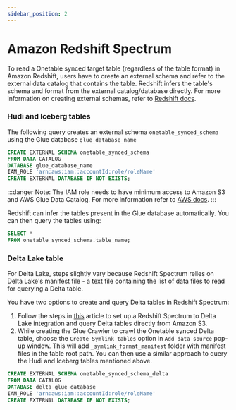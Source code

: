 ```yaml
---
sidebar_position: 2
---
```


# Amazon Redshift Spectrum
To read a Onetable synced target table (regardless of the table format) in Amazon Redshift,
users have to create an external schema and refer to the external data catalog that contains the table.
Redshift infers the table's schema and format from the external catalog/database directly.
For more information on creating external schemas,
refer to [Redshift docs](https://docs.aws.amazon.com/redshift/latest/dg/c-spectrum-external-schemas.html#c-spectrum-external-catalogs).

### Hudi and Iceberg tables
The following query creates an external schema `onetable_synced_schema` using the Glue database `glue_database_name`

```sql md title="sql"
CREATE EXTERNAL SCHEMA onetable_synced_schema
FROM DATA CATALOG
DATABASE glue_database_name
IAM_ROLE 'arn:aws:iam::accountId:role/roleName'
CREATE EXTERNAL DATABASE IF NOT EXISTS;
```

:::danger Note:
The IAM role needs to have minimum access to Amazon S3 and AWS Glue Data Catalog. For more information refer to
[AWS docs](https://docs.aws.amazon.com/redshift/latest/dg/c-spectrum-iam-policies.html#spectrum-iam-policies-s3).
:::

Redshift can infer the tables present in the Glue database automatically. You can then query the tables using:

```sql md title="sql"
SELECT *
FROM onetable_synced_schema.table_name;
```

### Delta Lake table
For Delta Lake, steps slightly vary because Redshift Spectrum relies on Delta Lake's manifest file - a text
file containing the list of data files to read for querying a Delta table.

You have two options to create and query Delta tables in Redshift Spectrum:
1. Follow the steps in
   [this](https://docs.delta.io/latest/redshift-spectrum-integration.html#set-up-a-redshift-spectrum-to-delta-lake-integration-and-query-delta-tables) article to
   set up a Redshift Spectrum to Delta Lake integration and query Delta tables directly from Amazon S3.
2. While creating the Glue Crawler to crawl the Onetable synced Delta table, choose the `Create Symlink tables`
   option in `Add data source` pop-up window. This will add `_symlink_format_manifest` folder with manifest files in the table
   root path.
   You can then use a similar approach to query the Hudi and Iceberg tables mentioned above.

```sql md title="sql"
CREATE EXTERNAL SCHEMA onetable_synced_schema_delta
FROM DATA CATALOG
DATABASE delta_glue_database
IAM_ROLE 'arn:aws:iam::accountId:role/roleName'
CREATE EXTERNAL DATABASE IF NOT EXISTS;
```
